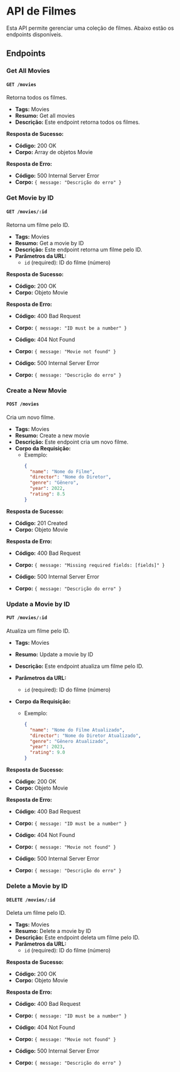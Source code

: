 # API de Filmes

Esta API permite gerenciar uma coleção de filmes. Abaixo estão os endpoints disponíveis.

## Endpoints

### Get All Movies

#### `GET /movies`

Retorna todos os filmes.

- **Tags:** Movies
- **Resumo:** Get all movies
- **Descrição:** Este endpoint retorna todos os filmes.

**Resposta de Sucesso:**

- **Código:** 200 OK
- **Corpo:** Array de objetos Movie

**Resposta de Erro:**

- **Código:** 500 Internal Server Error
- **Corpo:** `{ message: "Descrição do erro" }`

### Get Movie by ID

#### `GET /movies/:id`

Retorna um filme pelo ID.

- **Tags:** Movies
- **Resumo:** Get a movie by ID
- **Descrição:** Este endpoint retorna um filme pelo ID.
- **Parâmetros da URL:**
  - `id` (required): ID do filme (número)

**Resposta de Sucesso:**

- **Código:** 200 OK
- **Corpo:** Objeto Movie

**Resposta de Erro:**

- **Código:** 400 Bad Request
- **Corpo:** `{ message: "ID must be a number" }`

- **Código:** 404 Not Found
- **Corpo:** `{ message: "Movie not found" }`

- **Código:** 500 Internal Server Error
- **Corpo:** `{ message: "Descrição do erro" }`

### Create a New Movie

#### `POST /movies`

Cria um novo filme.

- **Tags:** Movies
- **Resumo:** Create a new movie
- **Descrição:** Este endpoint cria um novo filme.
- **Corpo da Requisição:**
  - Exemplo:
    ```json
    {
      "name": "Nome do Filme",
      "director": "Nome do Diretor",
      "genre": "Gênero",
      "year": 2022,
      "rating": 8.5
    }
    ```

**Resposta de Sucesso:**

- **Código:** 201 Created
- **Corpo:** Objeto Movie

**Resposta de Erro:**

- **Código:** 400 Bad Request
- **Corpo:** `{ message: "Missing required fields: [fields]" }`

- **Código:** 500 Internal Server Error
- **Corpo:** `{ message: "Descrição do erro" }`

### Update a Movie by ID

#### `PUT /movies/:id`

Atualiza um filme pelo ID.

- **Tags:** Movies
- **Resumo:** Update a movie by ID
- **Descrição:** Este endpoint atualiza um filme pelo ID.
- **Parâmetros da URL:**
  - `id` (required): ID do filme (número)

- **Corpo da Requisição:**
  - Exemplo:
    ```json
    {
      "name": "Nome do Filme Atualizado",
      "director": "Nome do Diretor Atualizado",
      "genre": "Gênero Atualizado",
      "year": 2023,
      "rating": 9.0
    }
    ```

**Resposta de Sucesso:**

- **Código:** 200 OK
- **Corpo:** Objeto Movie

**Resposta de Erro:**

- **Código:** 400 Bad Request
- **Corpo:** `{ message: "ID must be a number" }`

- **Código:** 404 Not Found
- **Corpo:** `{ message: "Movie not found" }`

- **Código:** 500 Internal Server Error
- **Corpo:** `{ message: "Descrição do erro" }`

### Delete a Movie by ID

#### `DELETE /movies/:id`

Deleta um filme pelo ID.

- **Tags:** Movies
- **Resumo:** Delete a movie by ID
- **Descrição:** Este endpoint deleta um filme pelo ID.
- **Parâmetros da URL:**
  - `id` (required): ID do filme (número)

**Resposta de Sucesso:**

- **Código:** 200 OK
- **Corpo:** Objeto Movie

**Resposta de Erro:**

- **Código:** 400 Bad Request
- **Corpo:** `{ message: "ID must be a number" }`

- **Código:** 404 Not Found
- **Corpo:** `{ message: "Movie not found" }`

- **Código:** 500 Internal Server Error
- **Corpo:** `{ message: "Descrição do erro" }`
